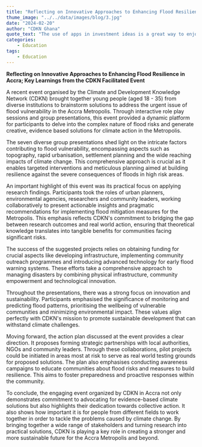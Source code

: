 ```yaml
---
title: "Reflecting on Innovative Approaches to Enhancing Flood Resilience in Accra"
thume_image: "../../data/images/blog/3.jpg"
date: "2024-02-20"
author: "CDKN Ghana"
quote_text: "The use of apps in investment ideas is a great way to enjoy the convenience."
categories:
    - Education
tags:
    - Education
---
```


**Reflecting on Innovative Approaches to Enhancing Flood Resilience in Accra; Key Learnings from the CDKN Facilitated Event**

A recent event organised by the Climate and Development Knowledge Network (CDKN) brought together young people (aged 18 - 35) from diverse institutions to brainstorm solutions to address the urgent issue of flood vulnerability in the Accra Metropolis. Through interactive role play sessions and group presentations, this event provided a dynamic platform for participants to delve into the complex nature of flood risks and generate creative, evidence based solutions for climate action in the Metropolis.

The seven diverse group presentations shed light on the intricate factors contributing to flood vulnerability, encompassing aspects such as topography, rapid urbanisation, settlement planning and the wide reaching impacts of climate change. This comprehensive approach is crucial as it enables targeted interventions and meticulous planning aimed at building resilience against the severe consequences of floods in high risk areas.

An important highlight of this event was its practical focus on applying research findings. Participants took the roles of urban planners, environmental agencies, researchers and community leaders, working collaboratively to present actionable insights and pragmatic recommendations for implementing flood mitigation measures for the Metropolis. This emphasis reflects CDKN's commitment to bridging the gap between research outcomes and real world action, ensuring that theoretical knowledge translates into tangible benefits for communities facing significant risks.

The success of the suggested projects relies on obtaining funding for crucial aspects like developing infrastructure, implementing community outreach programmes and introducing advanced technology for early flood warning systems. These efforts take a comprehensive approach to managing disasters by combining physical infrastructure, community empowerment and technological innovation.

Throughout the presentations, there was a strong focus on innovation and sustainability. Participants emphasised the significance of monitoring and predicting flood patterns, prioritising the wellbeing of vulnerable communities and minimizing environmental impact. These values align perfectly with CDKN's mission to promote sustainable development that can withstand climate challenges.

Moving forward, the action plan discussed at the event provides a clear direction. It proposes forming strategic partnerships with local authorities, NGOs and community leaders. Through these collaborations, pilot projects could be initiated in areas most at risk to serve as real world testing grounds for proposed solutions. The plan also emphasises conducting awareness campaigns to educate communities about flood risks and measures to build resilience. This aims to foster preparedness and proactive responses within the community.

To conclude, the engaging event organized by CDKN in Accra not only demonstrates commitment to advocating for evidence-based climate solutions but also highlights their dedication towards collective action. It also shows how important it is for people from different fields to work together in order to tackle the problems caused by climate change. By bringing together a wide range of stakeholders and turning research into practical solutions, CDKN is playing a key role in creating a stronger and more sustainable future for the Accra Metropolis and beyond.
